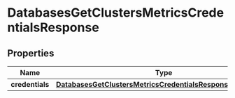 

# DatabasesGetClustersMetricsCredentialsResponse


## Properties

| Name | Type | Description | Notes |
|------------ | ------------- | ------------- | -------------|
|**credentials** | [**DatabasesGetClustersMetricsCredentialsResponseCredentials**](DatabasesGetClustersMetricsCredentialsResponseCredentials.md) |  |  [optional] |



